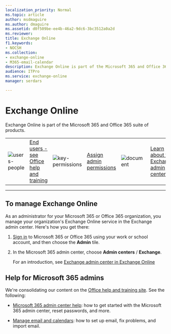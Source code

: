 ```yaml
---
localization_priority: Normal
ms.topic: article
author: msdmaguire
ms.author: dmaguire
ms.assetid: d0f509be-ee4b-46a2-9dc6-3bc3512a0a2d
ms.reviewer: 
title: Exchange Online
f1.keywords:
- NOCSH
ms.collection: 
- exchange-online
- M365-email-calendar
description: Exchange Online is part of the Microsoft 365 and Office 365 suite of products.
audience: ITPro
ms.service: exchange-online
manager: serdars

---
```


# Exchange Online

Exchange Online is part of the Microsoft 365 and Office 365 suite of products.

|               |               |               |               |               |               |
| ------------- | ------------- | ------------- | ------------- | ------------- | ------------- |
| ![users-people](https://docs.microsoft.com/office/media/icons/users-people_40x40.svg) | [End users - see Office help and training](https://support.office.com/) | ![key-permissions](https://docs.microsoft.com/office/media/icons/key-permissions_40x40.svg) | [Assign admin permissions](https://docs.microsoft.com/microsoft-365/admin/add-users/assign-admin-roles) | ![document](https://docs.microsoft.com/office/media/icons/document_40x40.svg) | [Learn about the Exchange admin center](/Exchange/exchange-admin-center)

---

<h2>To manage Exchange Online</h2>
<p>As an administrator for your Microsoft 365 or Office 365 organization, you manage your organization's Exchange Online service in the Exchange admin center. Here's how you get there:
<ol>
<li><p><a href="https://support.microsoft.com/office/e9eb7d51-5430-4929-91ab-6157c5a050b4">Sign in</a> to Microsoft 365 or Office 365 using your work or school account, and then choose the <b>Admin</b> tile. </p></li>
<li><p>In the Microsoft 365 admin center, choose <b>Admin centers</b> / <b>Exchange</b>.</p>
    <p>For an introduction, see <a href="/exchange/exchange-admin-center">Exchange admin center in Exchange Online</a></p></li>
</ol>

<h2>Help for Microsoft 365 admins</h2>
<p>We're consolidating our content on the <a href="https://support.office.com/">Office help and training site</a>. See the following:
<ul>
<li><p><a href="https://docs.microsoft.com/microsoft-365/admin">Microsoft 365 admin center help</a>: how to get started with the Microsoft  365 admin center, reset passwords, and more.</p></li>
<li><p><a href="https://docs.microsoft.com/microsoft-365/admin/email/">Manage email and calendars</a>: how to set up email, fix problems, and import email.</p></li>
</ul>
